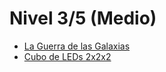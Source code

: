 # Nivel 3/5 (Medio)

* [La Guerra de las Galaxias](/Practicas/La-guerra-de-las-galaxias/README.md)
* [Cubo de LEDs 2x2x2](Practicas/Cubo-de-leds-2x2x2/README.md)